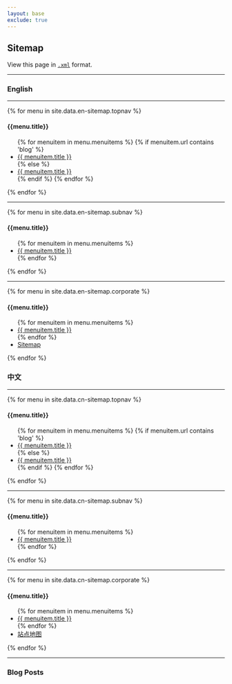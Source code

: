 ```yaml
---
layout: base
exclude: true
---
```

<script type="text/javascript" src="http://blog.innocellence.com/shared/ghost-url.min.js"></script>
<script type="text/javascript">
ghost.init({
  clientId: "ghost-frontend",
  clientSecret: "6f29fb3126df"
});
function onSuccess(data) {
  var $result = $('#blog-posts');
  $.each(data.posts, function (i, post) {
    var truncateTitle = post.title.substring(0,130);
    var blog = 'http://blog.innocellence.com' +post.url;
    $result.append(
        '<li><a href="'+blog+'">'+truncateTitle+'</a></li>'
    );
  });
}

/* Get Posts */
jQuery(document).ready(function () {
  $.get(
    ghost.url.api('posts', {
      limit: "all"
    })
  ).done(onSuccess);
});
</script>

<section>
  <div class="container">
    <h2>Sitemap</h2>
    <p>View this page in <a href="{{ site.baseurl }}/sitemap.xml"><code>.xml</code></a> format.</p>
    <hr>
    <div class="col-l5">
    <h3>English</h3>
    <hr>
      <div class="innocellence">
        {% for menu in site.data.en-sitemap.topnav %}
        <h4>{{menu.title}}</h4>
        <ul>
          {% for menuitem in menu.menuitems %}
            {% if menuitem.url contains 'blog' %}
            <li><a href="{{ menuitem.url }}" title="{{ menuitem.title }}">{{ menuitem.title }}</a></li>
            {% else %}
            <li><a href="{{site.baseurl}}{{ menuitem.url | replace:'index.html','' | replace:'.html','' }}" title="{{ menuitem.title }}">{{ menuitem.title }}</a></li>
            {% endif %}
          {% endfor %}
        </ul>
        {% endfor %}
    </div>    
      <hr>
      <div class="solutions">
        {% for menu in site.data.en-sitemap.subnav %}
        <h4>{{menu.title}}</h4>
        <ul>
          {% for menuitem in menu.menuitems %}
          <li><a href="{{site.baseurl}}{{ menuitem.url }}" title="{{ menuitem.title }}">{{ menuitem.title }}</a></li>
          {% endfor %}
        </ul>
        {% endfor %}
      </div>
      <hr>
      <div class="legal">
        {% for menu in site.data.en-sitemap.corporate %}
        <h4>{{menu.title}}</h4>
        <ul>
          {% for menuitem in menu.menuitems %}
          <li><a href="{{site.baseurl}}{{ menuitem.url }}" title="{{ menuitem.title }}">{{ menuitem.title }}</a></li>
          {% endfor %}
          <li><a href="{{site.baseurl}}/sitemap.html" title="Sitemap">Sitemap</a></li>
        </ul>
        {% endfor %}
      </div>
    </div>
    <div class="col-l5 shift-l1">
      <h3>中文</h3>
      <hr>
      <div class="innocellence">
        {% for menu in site.data.cn-sitemap.topnav %}
        <h4>{{menu.title}}</h4>
        <ul>
          {% for menuitem in menu.menuitems %}
            {% if menuitem.url contains 'blog' %}
            <li><a href="{{ menuitem.url }}" title="{{ menuitem.title }}">{{ menuitem.title }}</a></li>
            {% else %}
            <li><a href="{{site.baseurl}}{{ menuitem.url | replace:'index.html','' | replace:'.html','' }}" title="{{ menuitem.title }}">{{ menuitem.title }}</a></li>
            {% endif %}
          {% endfor %}
        </ul>
        {% endfor %}
      </div>
      <hr>
      <div class="solutions">
        {% for menu in site.data.cn-sitemap.subnav %}
        <h4>{{menu.title}}</h4>
        <ul>
          {% for menuitem in menu.menuitems %}
          <li><a href="{{site.baseurl}}{{ menuitem.url }}" title="{{ menuitem.title }}">{{ menuitem.title }}</a></li>
          {% endfor %}
        </ul>
        {% endfor %}
      </div>
      <hr>
      <div class="legal">
        {% for menu in site.data.cn-sitemap.corporate %}
        <h4>{{menu.title}}</h4>
        <ul>
          {% for menuitem in menu.menuitems %}
          <li><a href="{{site.baseurl}}{{ menuitem.url }}" title="{{ menuitem.title }}">{{ menuitem.title }}</a></li>
          {% endfor %}
          <li><a href="{{site.baseurl}}/sitemap.xml" target="_blank" title="Sitemap">站点地图</a></li>
        </ul>
        {% endfor %}
      </div>
    </div>
    <div class="col-l10">
      <hr> 
      <h3>Blog Posts</h3>
      <ul id="blog-posts"></ul>
    </div>
  </div>
</section>
